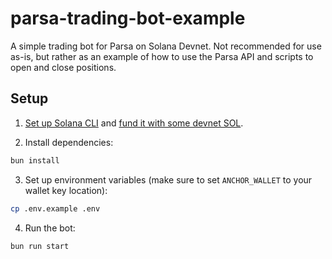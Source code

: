 # parsa-trading-bot-example

A simple trading bot for Parsa on Solana Devnet. Not recommended for use as-is, but rather as an example of how to use the Parsa API and scripts to open and close positions.

## Setup

1. [Set up Solana CLI](https://solana.com/docs/intro/installation) and [fund it with some devnet SOL](https://faucet.solana.com/).

2. Install dependencies:

```bash
bun install
```

3. Set up environment variables (make sure to set `ANCHOR_WALLET` to your wallet key location):

```bash
cp .env.example .env
```

4. Run the bot:

```bash
bun run start
```
